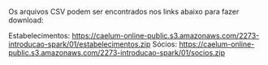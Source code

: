 Os arquivos CSV podem ser encontrados nos links abaixo para fazer download:

Estabelecimentos: https://caelum-online-public.s3.amazonaws.com/2273-introducao-spark/01/estabelecimentos.zip
Sócios: https://caelum-online-public.s3.amazonaws.com/2273-introducao-spark/01/socios.zip